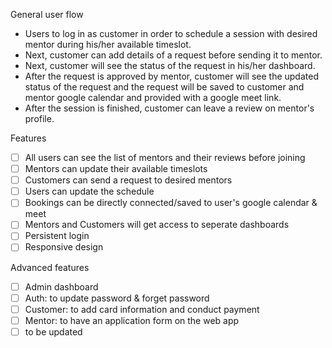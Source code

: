 General user flow

- Users to log in as customer in order to schedule a session with desired mentor during his/her available timeslot.
- Next, customer can add details of a request before sending it to mentor.
- Next, customer will see the status of the request in his/her dashboard. 
- After the request is approved by mentor, customer will see the updated status of the request and the request will be saved to customer and mentor google calendar and provided with a google meet link. 
- After the session is finished, customer can leave a review on mentor's profile. 

Features

- [ ] All users can see the list of mentors and their reviews before joining 
- [ ] Mentors can update their available timeslots
- [ ] Customers can send a request to desired mentors
- [ ] Users can update the schedule 
- [ ] Bookings can be directly connected/saved to user's google calendar & meet
- [ ] Mentors and Customers will get access to seperate dashboards
- [ ] Persistent login 
- [ ] Responsive design

Advanced features

- [ ] Admin dashboard 
- [ ] Auth: to update password & forget password 
- [ ] Customer: to add card information and conduct payment 
- [ ] Mentor: to have an application form on the web app 
- [ ] to be updated 